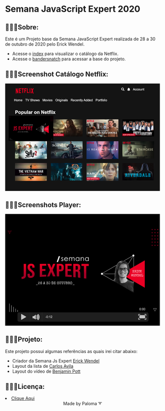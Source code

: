 # Semana JavaScript Expert 2020

## 👩🏽‍💻Sobre:
Este é um Projeto base da Semana JavaScript Expert realizada de 28 a 30 de outubro de 2020 pelo Erick Wendel.
- Acesse o [index](./public/index/index.html) para visualizar o catálogo da Netflix.
- Acesse o [bandersnatch](./public/bandersnatch/index.html) para acessar a base do projeto.

## 👩🏽‍💻Screenshot Catálogo Netflix:

![titulos](./prints/titulos.png)

## 👩🏽‍💻Screenshots Player:

![titulos](./prints/demo.png)

## 👩🏽‍💻Projeto:

Este projeto possui algumas referências as quais irei citar abaixo:
- Criador da Semana Js Expert [Erick Wendel](https://github.com/erickwendel)
- Layout da lista de [Carlos Avila](https://codepen.io/cb2307/pen/XYxyeY)
- Layout do vídeo de [Benjamin Pott](https://codepen.io/benjipott/pen/JELELN)

## 👩🏽‍💻Licença:

<li><a href="https://github.com/palomavila/js-expert/blob/main/LICENSE">Clique Aqui</a></li>

<div align="center">
Made by Paloma ➰</p>
